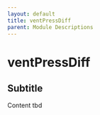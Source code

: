 ```yaml
---
layout: default
title: ventPressDiff
parent: Module Descriptions
---
```


# ventPressDiff
## Subtitle
Content tbd